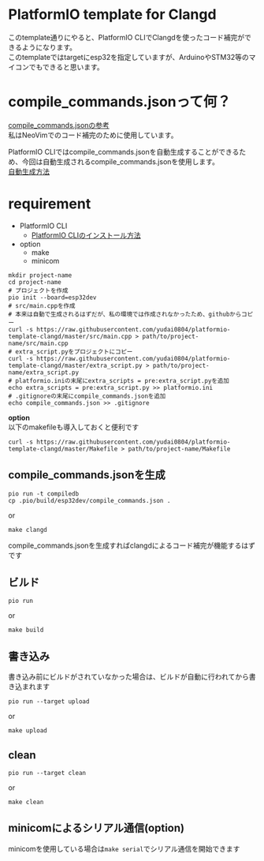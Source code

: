 # PlatformIO template for Clangd
このtemplate通りにやると、PlatformIO CLIでClangdを使ったコード補完ができるようになります。  
このtemplateではtargetにesp32を指定していますが、ArduinoやSTM32等のマイコンでもできると思います。  

# compile_commands.jsonって何？
[compile_commands.jsonの参考](https://uchan.hateblo.jp/entry/2018/12/29/104132)  
私はNeoVimでのコード補完のために使用しています。  

PlatformIO CLIではcompile_commands.jsonを自動生成することができるため、今回は自動生成されるcompile_commands.jsonを使用します。  
[自動生成方法](https://docs.platformio.org/en/latest/integration/compile_commands.html)

# requirement
- PlatformIO CLI
  - [PlatformIO CLIのインストール方法](https://docs.platformio.org/en/latest/core/installation/methods/installer-script.html)
- option
  - make
  - minicom
```
mkdir project-name
cd project-name
# プロジェクトを作成
pio init --board=esp32dev
# src/main.cppを作成
# 本来は自動で生成されるはずだが、私の環境では作成されなかったため、githubからコピー
curl -s https://raw.githubusercontent.com/yudai0804/platformio-template-clangd/master/src/main.cpp > path/to/project-name/src/main.cpp
# extra_script.pyをプロジェクトにコピー
curl -s https://raw.githubusercontent.com/yudai0804/platformio-template-clangd/master/extra_script.py > path/to/project-name/extra_script.py
# platformio.iniの末尾にextra_scripts = pre:extra_script.pyを追加
echo extra_scripts = pre:extra_script.py >> platformio.ini
# .gitignoreの末尾にcompile_commands.jsonを追加
echo compile_commands.json >> .gitignore
```

**option**  
以下のmakefileも導入しておくと便利です  
```
curl -s https://raw.githubusercontent.com/yudai0804/platformio-template-clangd/master/Makefile > path/to/project-name/Makefile

```
## compile_commands.jsonを生成
```
pio run -t compiledb
cp .pio/build/esp32dev/compile_commands.json .
```
or  
```
make clangd
```

compile_commands.jsonを生成すればclangdによるコード補完が機能するはずです  

## ビルド
```
pio run
```
or  
```
make build
```

## 書き込み
書き込み前にビルドがされていなかった場合は、ビルドが自動に行われてから書き込まれます  
```
pio run --target upload
```
or  
```
make upload
```

## clean
```
pio run --target clean
```
or  
```
make clean
```

## minicomによるシリアル通信(option)
minicomを使用している場合は`make serial`でシリアル通信を開始できます
